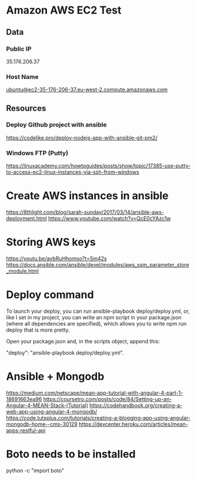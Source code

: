 # Amazon AWS EC2 Test

## Data
### Public IP
35.176.206.37

### Host Name
ubuntu@ec2-35-176-206-37.eu-west-2.compute.amazonaws.com


## Resources
### Deploy Github project with ansible
https://codelike.pro/deploy-nodejs-app-with-ansible-git-pm2/

### Windows FTP (Putty)
https://linuxacademy.com/howtoguides/posts/show/topic/17385-use-putty-to-access-ec2-linux-instances-via-ssh-from-windows

# Create AWS instances in ansible
https://8thlight.com/blog/sarah-sunday/2017/03/14/ansible-aws-deployment.html
https://www.youtube.com/watch?v=QcE0cYAzc1w

# Storing AWS keys
https://youtu.be/avbRuHhomso?t=5m42s
https://docs.ansible.com/ansible/devel/modules/aws_ssm_parameter_store_module.html

# Deploy command
To launch your deploy, you can run ansible-playbook deploy/deploy.yml, or, like I set in my project, you can write an npm script in your package.json (where all dependencies are specified), which allows you to write npm run deploy that is more pretty.

Open your package.json and, in the scripts object, append this:

"deploy": "ansible-playbook deploy/deploy.yml".


# Ansible + Mongodb
https://medium.com/netscape/mean-app-tutorial-with-angular-4-part-1-18691663ea96
https://coursetro.com/posts/code/84/Setting-up-an-Angular-4-MEAN-Stack-(Tutorial)
https://codehandbook.org/creating-a-web-app-using-angular-4-mongodb/
https://code.tutsplus.com/tutorials/creating-a-blogging-app-using-angular-mongodb-home--cms-30129
https://devcenter.heroku.com/articles/mean-apps-restful-api

# Boto needs to be installed
python -c "import boto"
